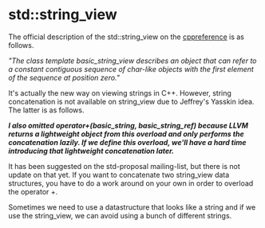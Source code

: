 # std::string_view
The official description of the std::string_view on the [cppreference](https://en.cppreference.com/w/cpp/string/basic_string_view) is as follows.

<em>"The class template basic_string_view describes an object that can refer to a constant contiguous sequence of char-like objects with the first element of the sequence at position zero."</em>

It's actually the new way on viewing strings in C++. However, string concatenation is not available on string_view due to Jeffrey's Yasskin idea. The latter is as follows. 

<em><strong>I also omitted operator+(basic_string, basic_string_ref) because LLVM returns a lightweight object from this overload and only performs the concatenation lazily. If we define this overload, we'll have a hard time introducing that lightweight concatenation later.</strong></em>

It has been suggested on the std-proposal mailing-list, but there is not update on that yet. If you want to concatenate two string_view data structures, you have to do a work around on your own in order to overload the operator +.

Sometimes we need to use a datastructure that looks like a string and if we use the string_view, we can avoid using a bunch of different strings.